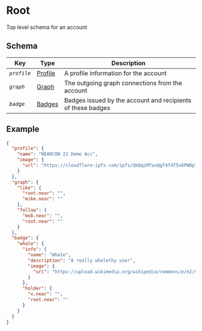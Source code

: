 # Root

Top level schema for an account

## Schema

| Key | Type | Description |
| --- | --- | --- |
| _`profile`_ | [Profile](./profile/Profile.md) | A profile information for the account |
| _`graph`_ | [Graph](./graph/Graph.md) | The outgoing graph connections from the account |
| _`badge`_ | [Badges](./badge/Badges.md) | Badges issued by the account and recipients of these badges |

## Example

```json
{
  "profile": {
    "name": "NEARCON 22 Demo Acc",
    "image": {
      "url": "https://cloudflare-ipfs.com/ipfs/QmQqzMTavQgT4f4T5v6PWBp7XNKtoPmC9jvn12WPT3gkSE"
    }
  },
  "graph": {
    "like": {
      "root.near": "",
      "mike.near": ""
    },
    "follow": {
      "mob.near": "",
      "root.near": ""
    }
  },
  "badge": {
    "whale": {
      "info": {
        "name": "Whale",
        "description": "A really whalethy user",
        "image": {
          "url": "https://upload.wikimedia.org/wikipedia/commons/e/e2/Southern_right_whale.jpg"
        }
      },
      "holder": {
        "x.near": "",
        "root.near": ""
      }
    }
  }
}
```

